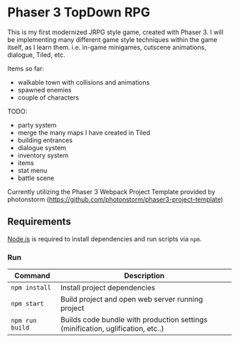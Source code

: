 # Phaser 3 TopDown RPG
This is my first modernized JRPG style game, created with Phaser 3. I will be implementing many different game style techniques within the game itself, as I learn them.  i.e. in-game minigames, cutscene animations, dialogue, Tiled, etc.

Items so far:
- walkable town with collisions and animations
- spawned enemies
- couple of characters

TODO:
- party system
- merge the many maps I have created in Tiled
- building entrances
- dialogue system
- inventory system
- items
- stat menu
- battle scene


Currently utilizing the Phaser 3 Webpack Project Template provided by photonstorm (https://github.com/photonstorm/phaser3-project-template)

## Requirements

[Node.js](https://nodejs.org) is required to install dependencies and run scripts via `npm`.

### Run

| Command | Description |
|---------|-------------|
| `npm install` | Install project dependencies |
| `npm start` | Build project and open web server running project |
| `npm run build` | Builds code bundle with production settings (minification, uglification, etc..) |

